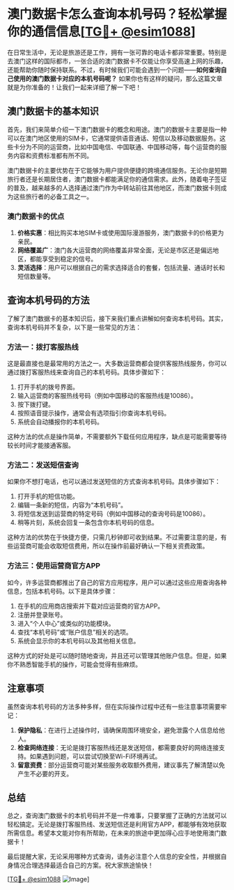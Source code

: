 # 澳门数据卡怎么查询本机号码？轻松掌握你的通信信息[[TG💪+ @esim1088](https://t.me/s/esim1088)]

在日常生活中，无论是旅游还是工作，拥有一张可靠的电话卡都非常重要。特别是去澳门这样的国际都市，一张合适的澳门数据卡不仅能让你享受高速上网的乐趣，还能帮助你随时保持联系。不过，有时候我们可能会遇到一个问题——**如何查询自己使用的澳门数据卡对应的本机号码呢？** 如果你也有这样的疑问，那么这篇文章就是为你准备的！让我们一起来详细了解一下吧！

## 澳门数据卡的基本知识

首先，我们来简单介绍一下澳门数据卡的概念和用途。澳门的数据卡主要是指一种可以在澳门地区使用的SIM卡，它通常提供语音通话、短信以及移动数据服务。这些卡分为不同的运营商，比如中国电信、中国联通、中国移动等，每个运营商的服务内容和资费标准都有所不同。

澳门数据卡的主要优势在于它能够为用户提供便捷的跨境通信服务。无论你是短期旅行者还是长期居住者，澳门数据卡都能满足你的通信需求。此外，随着电子签证的普及，越来越多的人选择通过澳门作为中转站前往其他地区，而澳门数据卡则成为这些旅行者的必备工具之一。

### 澳门数据卡的优点

1. **价格实惠**：相比购买本地SIM卡或使用国际漫游服务，澳门数据卡的价格更为亲民。
2. **网络覆盖广**：澳门各大运营商的网络覆盖非常全面，无论是市区还是偏远地区，都能享受到稳定的信号。
3. **灵活选择**：用户可以根据自己的需求选择适合的套餐，包括流量、通话时长和短信数量等。

## 查询本机号码的方法

了解了澳门数据卡的基本知识后，接下来我们重点讲解如何查询本机号码。其实，查询本机号码并不复杂，以下是一些常见的方法：

### 方法一：拨打客服热线

这是最直接也是最常用的方法之一。大多数运营商都会提供客服热线服务，你可以通过拨打客服热线来查询自己的本机号码。具体步骤如下：

1. 打开手机的拨号界面。
2. 输入运营商的客服热线号码（例如中国移动的客服热线是10086）。
3. 按下拨打键。
4. 按照语音提示操作，通常会有选项指引你查询本机号码。
5. 系统会自动播报你的本机号码。

这种方法的优点是操作简单，不需要额外下载任何应用程序，缺点是可能需要等待较长时间才能接通客服。

### 方法二：发送短信查询

如果你不想打电话，也可以通过发送短信的方式查询本机号码。具体步骤如下：

1. 打开手机的短信功能。
2. 编辑一条新的短信，内容为“本机号码”。
3. 将短信发送到运营商的特定号码（例如中国移动的查询号码是10086）。
4. 稍等片刻，系统会回复一条包含你本机号码的信息。

这种方法的优势在于快捷方便，只需几秒钟即可收到结果。不过需要注意的是，有些运营商可能会收取短信费用，所以在操作前最好确认一下相关资费政策。

### 方法三：使用运营商官方APP

如今，许多运营商都推出了自己的官方应用程序，用户可以通过这些应用查询各种信息，包括本机号码。以下是具体步骤：

1. 在手机的应用商店搜索并下载对应运营商的官方APP。
2. 注册并登录账号。
3. 进入“个人中心”或类似的功能模块。
4. 查找“本机号码”或“账户信息”相关的选项。
5. 系统会显示你的本机号码以及其他相关信息。

这种方式的好处是可以随时随地查询，并且还可以管理其他账户信息。但是，如果你不熟悉智能手机的操作，可能会觉得有些麻烦。

## 注意事项

虽然查询本机号码的方法多种多样，但在实际操作过程中还有一些注意事项需要牢记：

1. **保护隐私**：在进行上述操作时，请确保周围环境安全，避免泄露个人信息给他人。
2. **检查网络连接**：无论是拨打客服热线还是发送短信，都需要良好的网络连接支持。如果遇到问题，可以尝试切换至Wi-Fi环境再试。
3. **留意资费**：部分运营商可能对某些服务收取额外费用，建议事先了解清楚以免产生不必要的开支。

## 总结

总之，查询澳门数据卡的本机号码并不是一件难事，只要掌握了正确的方法就可以轻松搞定。无论是拨打客服热线、发送短信还是利用官方APP，都能够有效地获取所需信息。希望本文能对你有所帮助，在未来的旅途中更加得心应手地使用澳门数据卡！

最后提醒大家，无论采用哪种方式查询，请务必注意个人信息的安全性，并根据自身情况合理选择最适合自己的方案。祝大家旅途愉快！

[[TG💪+ @esim1088](https://t.me/s/esim1088) ![Image](https://i.postimg.cc/4NQfJmqS/Snipaste-2025-05-13-00-14-12.png)]